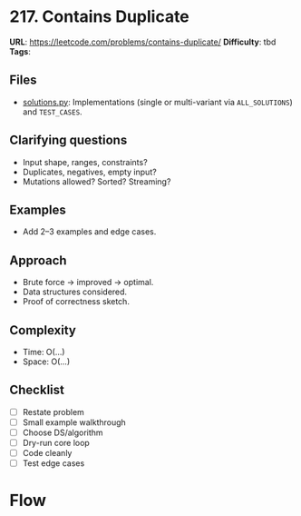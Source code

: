 # 217. Contains Duplicate

**URL**: <https://leetcode.com/problems/contains-duplicate/>
**Difficulty**: tbd
**Tags**:

## Files

- [solutions.py](solutions.py): Implementations (single or multi-variant via `ALL_SOLUTIONS`) and `TEST_CASES`.

## Clarifying questions

- Input shape, ranges, constraints?
- Duplicates, negatives, empty input?
- Mutations allowed? Sorted? Streaming?

## Examples

- Add 2–3 examples and edge cases.

## Approach

- Brute force -> improved -> optimal.
- Data structures considered.
- Proof of correctness sketch.

## Complexity

- Time: O(...)
- Space: O(...)

## Checklist

- [ ] Restate problem
- [ ] Small example walkthrough
- [ ] Choose DS/algorithm
- [ ] Dry-run core loop
- [ ] Code cleanly
- [ ] Test edge cases

# Flow
